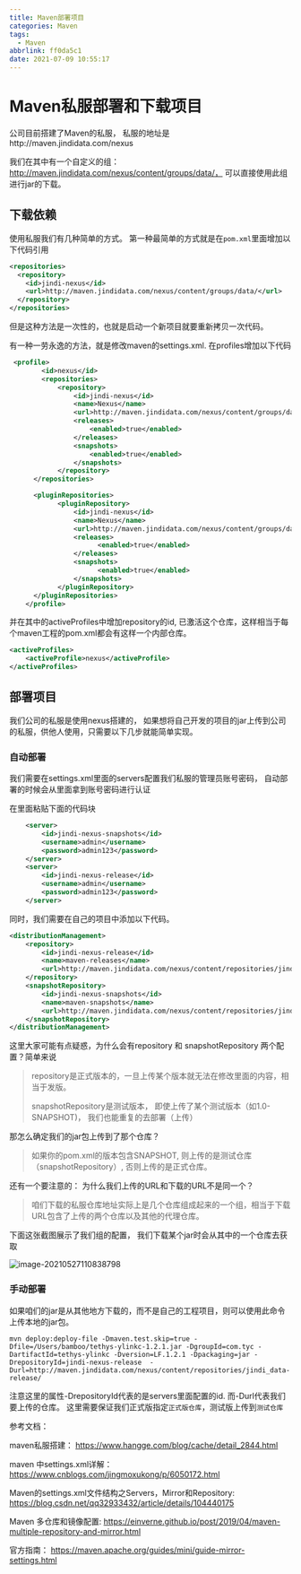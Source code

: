 ```yaml
---
title: Maven部署项目
categories: Maven
tags:
  - Maven
abbrlink: ff0da5c1
date: 2021-07-09 10:55:17
---
```





# Maven私服部署和下载项目

公司目前搭建了Maven的私服， 私服的地址是http://maven.jindidata.com/nexus 

我们在其中有一个自定义的组： http://maven.jindidata.com/nexus/content/groups/data/， 可以直接使用此组进行jar的下载。 

## 下载依赖

使用私服我们有几种简单的方式。 第一种最简单的方式就是在`pom.xml`里面增加以下代码引用

```xml
<repositories>
  <repository>
    <id>jindi-nexus</id>
    <url>http://maven.jindidata.com/nexus/content/groups/data/</url>
  </repository>
</repositories>
```

但是这种方法是一次性的，也就是启动一个新项目就要重新拷贝一次代码。 

有一种一劳永逸的方法，就是修改maven的settings.xml. 在profiles增加以下代码

```xml
 <profile>
        <id>nexus</id>
        <repositories>
            <repository>
                <id>jindi-nexus</id>
                <name>Nexus</name>
                <url>http://maven.jindidata.com/nexus/content/groups/data/</url>
                <releases>
                    <enabled>true</enabled>
                </releases>
                <snapshots>
                    <enabled>true</enabled>
                </snapshots>
            </repository>
      </repositories>

      <pluginRepositories>
            <pluginRepository>
                <id>jindi-nexus</id>
                <name>Nexus</name>
                <url>http://maven.jindidata.com/nexus/content/groups/data/</url>
                <releases>
                      <enabled>true</enabled>
                </releases>
                <snapshots>
                      <enabled>true</enabled>
                </snapshots>
            </pluginRepository>
      </pluginRepositories>
    </profile>
```

并在其中的activeProfiles中增加repository的id, 已激活这个仓库，这样相当于每个maven工程的pom.xml都会有这样一个内部仓库。 

```xml
<activeProfiles>
    <activeProfile>nexus</activeProfile>
</activeProfiles>
```

## 部署项目

我们公司的私服是使用nexus搭建的， 如果想将自己开发的项目的jar上传到公司的私服，供他人使用，只需要以下几步就能简单实现。 

### 自动部署

我们需要在settings.xml里面的servers配置我们私服的管理员账号密码， 自动部署的时候会从里面拿到账号密码进行认证

在<server></server>里面粘贴下面的代码块

```xml
    <server>
        <id>jindi-nexus-snapshots</id>
        <username>admin</username>
        <password>admin123</password>
    </server>
    <server>
        <id>jindi-nexus-release</id>
        <username>admin</username>
        <password>admin123</password>
    </server>
```

同时，我们需要在自己的项目中添加以下代码。

```xml
<distributionManagement>
    <repository>
        <id>jindi-nexus-release</id>
        <name>maven-releases</name>
        <url>http://maven.jindidata.com/nexus/content/repositories/jindi_data-release/</url>
    </repository>
    <snapshotRepository>
        <id>jindi-nexus-snapshots</id>
        <name>maven-snapshots</name>
        <url>http://maven.jindidata.com/nexus/content/repositories/jindi_data-snapshots/</url>
    </snapshotRepository>
</distributionManagement>
```

这里大家可能有点疑惑，为什么会有repository 和 snapshotRepository 两个配置？简单来说

> repository是正式版本的，一旦上传某个版本就无法在修改里面的内容，相当于发版。 
>
> snapshotRepository是测试版本， 即使上传了某个测试版本（如1.0-SNAPSHOT)， 我们也能重复的去部署（上传）

那怎么确定我们的jar包上传到了那个仓库？

> 如果你的pom.xml的版本包含SNAPSHOT, 则上传的是测试仓库（snapshotRepository）, 否则上传的是正式仓库。

还有一个要注意的： 为什么我们上传的URL和下载的URL不是同一个？

> 咱们下载的私服仓库地址实际上是几个仓库组成起来的一个组，相当于下载URL包含了上传的两个仓库以及其他的代理仓库。 

下面这张截图展示了我们组的配置， 我们下载某个jar时会从其中的一个仓库去获取

![image-20210527110838798](/Users/bamboo/Documents/image-20210527110838798.png)

### 手动部署

如果咱们的jar是从其他地方下载的，而不是自己的工程项目，则可以使用此命令上传本地的jar包。 

```
mvn deploy:deploy-file -Dmaven.test.skip=true -Dfile=/Users/bamboo/tethys-ylinkc-1.2.1.jar -DgroupId=com.tyc -DartifactId=tethys-ylinkc -Dversion=LF.1.2.1 -Dpackaging=jar -DrepositoryId=jindi-nexus-release  -Durl=http://maven.jindidata.com/nexus/content/repositories/jindi_data-release/
```

注意这里的属性-DrepositoryId代表的是servers里面配置的id.  而-Durl代表我们要上传的仓库。 这里需要保证我们正式版指定`正式版仓库`，测试版上传到`测试仓库` 

参考文档：

maven私服搭建： https://www.hangge.com/blog/cache/detail_2844.html

maven 中settings.xml详解：https://www.cnblogs.com/jingmoxukong/p/6050172.html

Maven的settings.xml文件结构之Servers，Mirror和Repository: https://blog.csdn.net/qq32933432/article/details/104440175

Maven 多仓库和镜像配置: https://einverne.github.io/post/2019/04/maven-multiple-repository-and-mirror.html

官方指南： https://maven.apache.org/guides/mini/guide-mirror-settings.html



